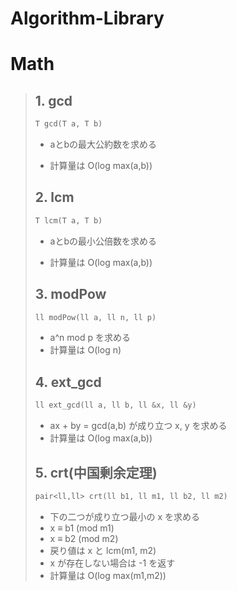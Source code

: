 # Algorithm-Library

# Math
>## 1. gcd
>```cpp
>T gcd(T a, T b)
>```
>- aとbの最大公約数を求める
>
>- 計算量は O(log max(a,b))
>
>
>## 2. lcm
>```cpp
>T lcm(T a, T b)
>```
>- aとbの最小公倍数を求める
>
>- 計算量は O(log max(a,b))
>
>
>## 3. modPow
>```cpp
>ll modPow(ll a, ll n, ll p)
>```
>- a^n mod p を求める
>- 計算量は O(log n)
>
>
>## 4. ext_gcd
>```cpp
>ll ext_gcd(ll a, ll b, ll &x, ll &y)
>```
>- ax + by = gcd(a,b) が成り立つ x, y を求める
>- 計算量は O(log max(a,b))
>
>
>## 5. crt(中国剰余定理)
>```cpp
>pair<ll,ll> crt(ll b1, ll m1, ll b2, ll m2)
>```
>- 下の二つが成り立つ最小の x を求める
>  - x ≡ b1 (mod m1)
>  - x ≡ b2 (mod m2)
>- 戻り値は x と lcm(m1, m2)
>- x が存在しない場合は -1 を返す
>- 計算量は O(log max(m1,m2))